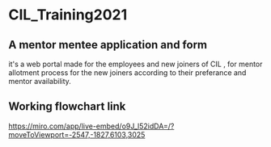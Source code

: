 # CIL_Training2021
## A mentor mentee application and form 
it's a web portal made for the employees and new joiners of CIL , for mentor allotment process for the new joiners according to their preferance and mentor availability.
## Working flowchart link
https://miro.com/app/live-embed/o9J_l52idDA=/?moveToViewport=-2547,-1827,6103,3025
